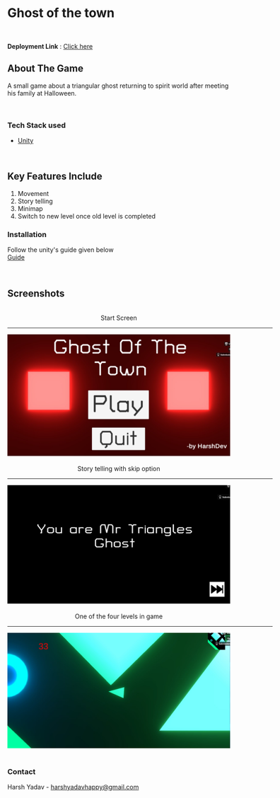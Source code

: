 # Ghost of the town

<br/>

**Deployment Link** : [Click here](https://swift1989.itch.io/ghost-of-the-town)


<!-- ABOUT THE PROJECT -->
## **About The Game**
A small game about a triangular ghost returning to spirit world after meeting his family at Halloween.



<br/>

### **Tech Stack used**

* [Unity](https://unity.com/)

<br/>

## **Key Features Include**
1. Movement
2. Story telling
3. Minimap
4. Switch to new level once old level is completed


### **Installation**
Follow the unity's guide given below
<br/>
[Guide](https://unityatscale.com/unity-version-control-guide/how-to-setup-unity-project-on-github/)

<br/>

## **Screenshots**
<div align="center" ><br/>
Start Screen<br/><hr width=600/>
  <img src="./images/homepage.jpg" width=600 ><br/><br/>
Story telling with skip option<br/><hr width=600/>
  <img src="./images/story.jpg" width=600 ><br/><br/>
One of the four levels in game<br/><hr width=600/>
  <img src="./images/ingame.jpg" width=600><br/>
</div>
<br/>


<!-- CONTACT -->
### **Contact**
Harsh Yadav - harshyadavhappy@gmail.com

<br/>
